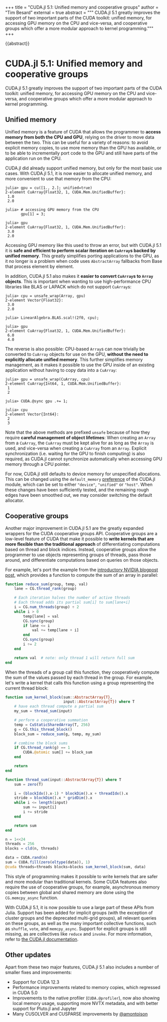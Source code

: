 +++
title = "CUDA.jl 5.1: Unified memory and cooperative groups"
author = "Tim Besard"
external = true
abstract = """
  CUDA.jl 5.1 greatly improves the support of two important parts of the CUDA toolkit:
  unified memory, for accessing GPU memory on the CPU and vice-versa, and cooperative
  groups which offer a more modular approach to kernel programming."""
+++

{{abstract}}

# CUDA.jl 5.1: Unified memory and cooperative groups

CUDA.jl 5.1 greatly improves the support of two important parts of the CUDA toolkit: unified
memory, for accessing GPU memory on the CPU and vice-versa, and cooperative groups which
offer a more modular approach to kernel programming.

## Unified memory

Unified memory is a feature of CUDA that allows the programmer to **access memory from both
the CPU and GPU**, relying on the driver to move data between the two. This can be useful
for a variety of reasons: to avoid explicit memory copies, to use more memory than the GPU
has available, or to be able to incrementally port code to the GPU and still have parts of
the application run on the CPU.

CUDA.jl did already support unified memory, but only for the most basic use cases. With
CUDA.jl 5.1, it is now easier to allocate unified memory, and more convenient to use that
memory from the CPU:

```julia-repl
julia> gpu = cu([1., 2.]; unified=true)
2-element CuArray{Float32, 1, CUDA.Mem.UnifiedBuffer}:
 1.0
 2.0

julia> # accessing GPU memory from the CPU
       gpu[1] = 3;

julia> gpu
2-element CuArray{Float32, 1, CUDA.Mem.UnifiedBuffer}:
 3.0
 2.0
```

Accessing GPU memory like this used to throw an error, but with CUDA.jl 5.1 it is **safe and
efficient to perform scalar iteration on `CuArray`s backed by unified memory**. This greatly
simplifies porting applications to the GPU, as it no longer is a problem when code uses
`AbstractArray` fallbacks from Base that process element by element.

In addition, CUDA.jl 5.1 also makes it **easier to convert `CuArray`s to `Array` objects**.
This is important when wanting to use high-performance CPU libraries like BLAS or LAPACK
which do not support `CuArray`s:

```julia-repl
julia> cpu = unsafe_wrap(Array, gpu)
2-element Vector{Float32}:
 3.0
 2.0

julia> LinearAlgebra.BLAS.scal!(2f0, cpu);

julia> gpu
2-element CuArray{Float32, 1, CUDA.Mem.UnifiedBuffer}:
 6.0
 4.0
```

The reverse is also possible: CPU-based `Array`s can now trivially be converted to `CuArray`
objects for use on the GPU, **without the need to explicitly allocate unified memory**. This
further simplifies memory management, as it makes it possible to use the GPU inside of an
existing application without having to copy data into a `CuArray`:

```julia-repl
julia> gpu = unsafe_wrap(CuArray, cpu)
2-element CuArray{Int64, 1, CUDA.Mem.UnifiedBuffer}:
 1
 2

julia> CUDA.@sync gpu .+= 1;

julia> cpu
2-element Vector{Int64}:
 2
 3
```

Note that the above methods are prefixed `unsafe` because of how they require **careful
management of object lifetimes**: When creating an `Array` from a `CuArray`, the `CuArray`
must be kept alive for as long as the `Array` is used, and vice-versa when creating a
`CuArray` from an `Array`. Explicit synchronization (i.e. waiting for the GPU to finish
computing) is also required, as CUDA.jl cannot synchronize automatically when accessing GPU
memory through a CPU pointer.

For now, CUDA.jl still defaults to device memory for unspecified allocations. This can be
changed using the `default_memory`
[preference](https://github.com/JuliaPackaging/Preferences.jl) of the CUDA.jl module, which
can be set to either `"device"`, `"unified"` or `"host"`. When these changes have been
sufficiently tested, and the remaining rough edges have been smoothed out, we may consider
switching the default allocator.


## Cooperative groups

Another major improvement in CUDA.jl 5.1 are the greatly expanded wrappers for the CUDA
cooperative groups API. Cooperative groups are a low-level feature of CUDA that make it
possible to **write kernels that are more flexible than the traditional approach** of
differentiating computations based on thread and block indices. Instead, cooperative groups
allow the programmer to use objects representing groups of threads, pass those around, and
differentiate computations based on queries on those objects.

For example, let's port the example from the [introductory NVIDIA blogpost
post](https://developer.nvidia.com/blog/cooperative-groups/), which provides a function to
compute the sum of an array in parallel:

```julia
function reduce_sum(group, temp, val)
    lane = CG.thread_rank(group)

    # Each iteration halves the number of active threads
    # Each thread adds its partial sum[i] to sum[lane+i]
    i = CG.num_threads(group) ÷ 2
    while i > 0
        temp[lane] = val
        CG.sync(group)
        if lane <= i
            val += temp[lane + i]
        end
        CG.sync(group)
        i ÷= 2
    end

    return val  # note: only thread 1 will return full sum
end
```

When the threads of a group call this function, they cooperatively compute the sum of the
values passed by each thread in the group. For example, let's write a kernel that calls this
function using a group representing the current thread block:

```julia
function sum_kernel_block(sum::AbstractArray{T},
                          input::AbstractArray{T}) where T
    # have each thread compute a partial sum
    my_sum = thread_sum(input)

    # perform a cooperative summation
    temp = CuStaticSharedArray(T, 256)
    g = CG.this_thread_block()
    block_sum = reduce_sum(g, temp, my_sum)

    # combine the block sums
    if CG.thread_rank(g) == 1
        CUDA.@atomic sum[] += block_sum
    end

    return
end

function thread_sum(input::AbstractArray{T}) where T
    sum = zero(T)

    i = (blockIdx().x-1) * blockDim().x + threadIdx().x
    stride = blockDim().x * gridDim().x
    while i <= length(input)
        sum += input[i]
        i += stride
    end

    return sum
end

n = 1<<24
threads = 256
blocks = cld(n, threads)

data = CUDA.rand(n)
sum = CUDA.fill(zero(eltype(data)), 1)
@cuda threads=threads blocks=blocks sum_kernel_block(sum, data)
```

This style of programming makes it possible to write kernels that are safer and more modular
than traditional kernels. Some CUDA features also require the use of cooperative groups, for
example, asynchronous memory copies between global and shared memory are done using the
`CG.memcpy_async` function.

With CUDA.jl 5.1, it is now possible to use a large part of these APIs from Julia. Support
has been added for implicit groups (with the exception of cluster groups and the deprecated
multi-grid groups), all relevant queries on these groups, as well as the many important
collective functions, such as `shuffle`, `vote`, and `memcpy_async`. Support for explicit
groups is still missing, as are collectives like `reduce` and `invoke`. For more
information, refer to [the CUDA.jl
documentation](https://cuda.juliagpu.org/dev/development/kernel/#Cooperative-groups).


## Other updates

Apart from these two major features, CUDA.jl 5.1 also includes a number of smaller fixes and improvements:

- Support for CUDA 12.3
- Performance improvements related to memory copies, which regressed in CUDA 5.0
- Improvements to the native profiler (`CUDA.@profiler`), now also showing local memory
  usage, supporting more NVTX metadata, and with better support for Pluto.jl and Jupyter
- Many CUSOLVER and CUSPARSE improvements by [@amontoison](https://github.com/amontoison)
